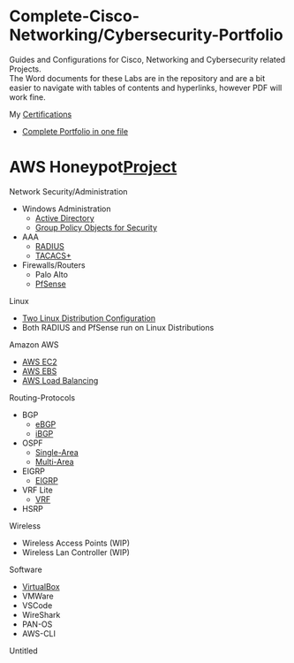 # Complete-Cisco-Networking/Cybersecurity-Portfolio

Guides and Configurations for Cisco, Networking and Cybersecurity related Projects. <br />
The Word documents for these Labs are in the repository and are a bit easier to navigate with tables of contents and hyperlinks, however PDF will work fine. <br />

My [Certifications](https://github.com/BrennenT7/Complete-Networking-Cybersecurity-Portfolio/blob/main/Certifications_.pdf)
* [Complete Portfolio in one file](https://github.com/BrennenT7/Complete-Networking-Cybersecurity-Portfolio/blob/main/Portfolio/Complete%20Networking%20Portfolio%20Brennen%20Tse%202.pdf)

# AWS Honeypot[Project](https://github.com/BrennenT7/AWS-Honey-Pot-Project)  

Network Security/Administration
* Windows Administration
   * [Active Directory](https://github.com/BrennenT7/Complete-Networking-Cybersecurity-Portfolio/blob/main/Portfolio/Network%20Security-Administration/Windows%20Administration/Configuring%20Windows%20Domain%20Controller%20and%20Client.pdf)
   * [Group Policy Objects for Security](https://github.com/BrennenT7/Complete-Networking-Cybersecurity-Portfolio/blob/main/Portfolio/Network%20Security-Administration/Windows%20Administration/Configuring%20Group%20Policy%20Objects%20for%20User%20Security.pdf)
 * AAA
   * [RADIUS](https://github.com/BrennenT7/Complete-Networking-Cybersecurity-Portfolio/blob/main/Portfolio/Network%20Security-Administration/AAA/Configuring%20RADIUS%20(AAA).pdf)
   * [TACACS+](https://github.com/BrennenT7/Complete-Networking-Cybersecurity-Portfolio/blob/main/Portfolio/Network%20Security-Administration/AAA/Configuring%20TACACS%2B%20(AAA).pdf)
 * Firewalls/Routers
   * Palo Alto
   * [PfSense](https://github.com/BrennenT7/Complete-Networking-Cybersecurity-Portfolio/blob/main/Portfolio/Network%20Security-Administration/Firewalls-Routers/PfSense%20Configuration.pdf)

Linux
   * [Two Linux Distribution Configuration](https://github.com/BrennenT7/Complete-Networking-Cybersecurity-Portfolio/blob/main/Portfolio/Linux/Linux%20Distributions%20Lab.pdf)
   *  Both RADIUS and PfSense run on Linux Distributions <br />

Amazon AWS
   * [AWS EC2](https://github.com/BrennenT7/Complete-Networking-Cybersecurity-Portfolio/blob/main/Portfolio/Amazon%20AWS/AWS%20EC2%20Instance.pdf)
   * [AWS EBS](https://github.com/BrennenT7/Complete-Networking-Cybersecurity-Portfolio/blob/main/Portfolio/Amazon%20AWS/AWS%20EBS%20Instance.pdf)
   * [AWS Load Balancing](https://github.com/BrennenT7/Complete-Networking-Cybersecurity-Portfolio/blob/main/Portfolio/Amazon%20AWS/AWS%20Load%20Balancing.pdf)
   
 Routing-Protocols
  * BGP
    * [eBGP](https://github.com/BrennenT7/Complete-Networking-Cybersecurity-Portfolio/blob/main/Portfolio/Routing/Configuring%20eBGP%20Redistribution.pdf)
    * [iBGP](https://github.com/BrennenT7/Complete-Networking-Cybersecurity-Portfolio/blob/main/Portfolio/Routing/Configuring%20iBGP%20Routing.pdf)
  * OSPF
    * [Single-Area](https://github.com/BrennenT7/Complete-Networking-Cybersecurity-Portfolio/blob/main/Portfolio/Routing/Configuring%20Single-Area%20OSPF.pdf)
    * [Multi-Area](https://github.com/BrennenT7/Complete-Networking-Cybersecurity-Portfolio/blob/main/Portfolio/Routing/Configuring%20Multi-Area%20OSPF.pdf)
  * EIGRP
    * [EIGRP](https://github.com/BrennenT7/Complete-Networking-Cybersecurity-Portfolio/blob/main/Portfolio/Routing/Configuring%20EIGRP.pdf)
  * VRF Lite
    * [VRF](https://github.com/BrennenT7/Complete-Networking-Cybersecurity-Portfolio/blob/main/Portfolio/Routing/VRF%20Lite.pdf) <br />
   * HSRP <br />

Wireless
  * Wireless Access Points (WIP) <br />
  * Wireless Lan Controller (WIP)
  
Software <br />
  * [VirtualBox](https://github.com/BrennenT7/Complete-Networking-Cybersecurity-Portfolio/blob/main/Portfolio/Network%20Security-Administration/Windows%20Administration/Configuring%20Windows%20Domain%20Controller%20and%20Client.pdf)
  *  VMWare <br />
  *  VSCode <br />
  * WireShark <br />
  * PAN-OS <br />
  * AWS-CLI <br />

Untitled
